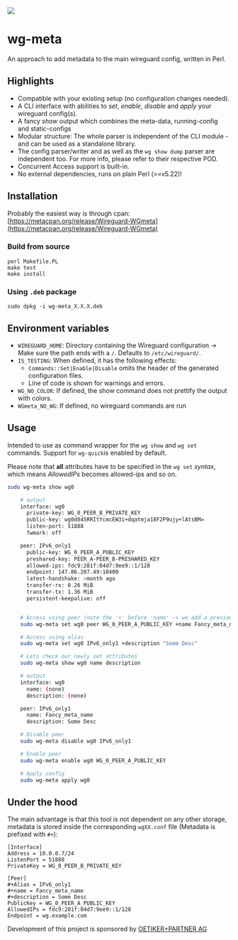 ![](https://img.shields.io/cpan/v/Wireguard-WGmeta)

# wg-meta

An approach to add metadata to the main wireguard config, written in Perl.

## Highlights

- Compatible with your existing setup (no configuration changes needed).
- A CLI interface with abilities to _set_, _enable_, _disable_ and _apply_ your wireguard config(s).
- A fancy _show_ output which combines the meta-data, running-config and static-configs
- Modular structure: The whole parser is independent of the CLI module - and can be used as a standalone library.
- The config parser/writer and as well as the `wg show dump` parser are independent too. For more info, please refer to
  their respective POD.
- Concurrent Access support is built-in.
- No external dependencies, runs on plain Perl (>=v5.22)!

## Installation

Probably the easiest way is through cpan: [https://metacpan.org/release/Wireguard-WGmeta](https://metacpan.org/release/Wireguard-WGmeta)

### Build from source

```shell
perl Makefile.PL
make test
make install
```

### Using `.deb` package
```shell
sudo dpkg -i wg-meta_X.X.X.deb
```

## Environment variables

- `WIREGUARD_HOME`: Directory containing the Wireguard configuration -> Make sure the path ends with a `/`. Defaults to `/etc/wireguard/`.
- `IS_TESTING`: When defined, it has the following effects:
    - `Commands::Set|Enable|Disable` omits the header of the generated configuration files.
    - Line of code is shown for warnings and errors.
- `WG_NO_COLOR`: If defined, the show command does not prettify the output with colors.
- `WGmeta_NO_WG`: If defined, no wireguard commands are run

## Usage

Intended to use as command wrapper for the `wg show` and `wg set` commands. Support for `wg-quick`is enabled by default.

Please note that **all** attributes have to be specified in the `wg set` _syntax_, which means _AllowedIPs_ becomes
allowed-ips and so on.

```bash
sudo wg-meta show wg0

	# output
	interface: wg0
      private-key: WG_0_PEER_B_PRIVATE_KEY
      public-key: wg0d845RRItYcmcEW3i+dqatmja18F2P9ujy+lAtsBM=
      listen-port: 51888
      fwmark: off

    peer: IPv6_only1
      public-key: WG_0_PEER_A_PUBLIC_KEY
      preshared-key: PEER_A-PEER_B-PRESHARED_KEY
      allowed-ips: fdc9:281f:04d7:9ee9::1/128
      endpoint: 147.86.207.49:10400
      latest-handshake: >month ago
      transfer-rx: 0.26 MiB
      transfer-tx: 1.36 MiB
      persistent-keepalive: off


	# Access using peer (note the '+' before 'name' -> we add a previously unseen attribute)
	sudo wg-meta set wg0 peer WG_0_PEER_A_PUBLIC_KEY +name Fancy_meta_name

	# Access using alias
	sudo wg-meta set wg0 IPv6_only1 +description "Some Desc"

	# Lets check our newly set attributes
	sudo wg-meta show wg0 name description

    # output
    interface: wg0
      name: (none)
      description: (none)

    peer: IPv6_only1
      name: Fancy_meta_name
      description: Some Desc

	# Disable peer
	sudo wg-meta disable wg0 IPv6_only1

	# Enable peer
	sudo wg-meta enable wg0 WG_0_PEER_A_PUBLIC_KEY

	# Apply config
	sudo wg-meta apply wg0
```

## Under the hood

The main advantage is that this tool is not dependent on any other storage, metadata is stored inside the corresponding
`wgXX.conf` file (Metadata is prefixed with `#+`):

```text
[Interface]
Address = 10.0.0.7/24
ListenPort = 51888
PrivateKey = WG_0_PEER_B_PRIVATE_KEY

[Peer]
#+Alias = IPv6_only1
#+name = Fancy_meta_name
#+description = Some Desc
PublicKey = WG_0_PEER_A_PUBLIC_KEY
AllowedIPs = fdc9:281f:04d7:9ee9::1/128
Endpoint = wg.example.com
```

Development of this project is sponsored by [OETIKER+PARTNER AG](https://oetiker.ch)

